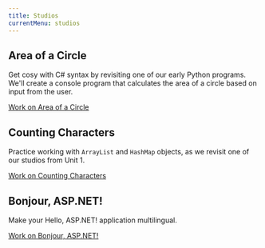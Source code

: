 ```yaml
---
title: Studios
currentMenu: studios
---
```


## Area of a Circle

Get cosy with C# syntax by revisiting one of our early Python programs. We'll create a console program that calculates the area of a circle based on input from the user.

[Work on Area of a Circle](area/)

## Counting Characters

Practice working with `ArrayList` and `HashMap` objects, as we revisit one of our studios from Unit 1.

[Work on Counting Characters](counting-characters/)

## Bonjour, ASP.NET!

Make your Hello, ASP.NET! application multilingual.

[Work on Bonjour, ASP.NET!](bonjour-asp-net/)
